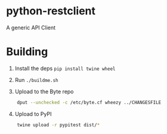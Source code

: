 python-restclient
================

A generic API Client

Building
========

1. Install the deps `pip install twine wheel`

2. Run `./buildme.sh`

3. Upload to the Byte repo

```bash
    dput --unchecked -c /etc/byte.cf wheezy ../CHANGESFILE
```

4. Upload to PyPI

```bash
    twine upload -r pypitest dist/*
```
